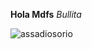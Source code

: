 **Hola Mdfs**
_Bullita_

![assadiosorio](https://bolavip.com/__export/1652996817670/sites/bolavip/img/2022/05/19/assadi_osorio_crop1652996175933.jpg_242310155.jpg)

